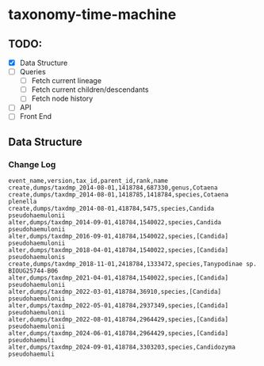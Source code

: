 # taxonomy-time-machine

## TODO:

- [x] Data Structure
- [ ] Queries
    - [ ] Fetch current lineage
    - [ ] Fetch current children/descendants
    - [ ] Fetch node history
- [ ] API
- [ ] Front End

## Data Structure

### Change Log

```
event_name,version,tax_id,parent_id,rank,name
create,dumps/taxdmp_2014-08-01,1418784,687330,genus,Cotaena
create,dumps/taxdmp_2014-08-01,1418785,1418784,species,Cotaena plenella
create,dumps/taxdmp_2014-08-01,418784,5475,species,Candida pseudohaemulonii
alter,dumps/taxdmp_2014-09-01,418784,1540022,species,Candida pseudohaemulonii
alter,dumps/taxdmp_2016-09-01,418784,1540022,species,[Candida] pseudohaemulonii
alter,dumps/taxdmp_2018-04-01,418784,1540022,species,[Candida] pseudohaemulonis
create,dumps/taxdmp_2018-11-01,2418784,1333472,species,Tanypodinae sp. BIOUG25744-B06
alter,dumps/taxdmp_2021-04-01,418784,1540022,species,[Candida] pseudohaemulonii
alter,dumps/taxdmp_2022-03-01,418784,36910,species,[Candida] pseudohaemulonii
alter,dumps/taxdmp_2022-05-01,418784,2937349,species,[Candida] pseudohaemulonii
alter,dumps/taxdmp_2022-08-01,418784,2964429,species,[Candida] pseudohaemulonii
alter,dumps/taxdmp_2024-06-01,418784,2964429,species,[Candida] pseudohaemuli
alter,dumps/taxdmp_2024-09-01,418784,3303203,species,Candidozyma pseudohaemuli
```
